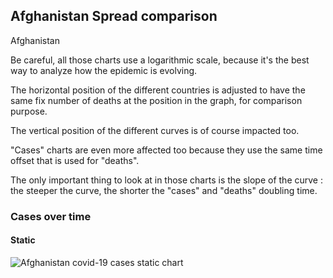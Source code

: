 ## Afghanistan Spread comparison 

Afghanistan



Be careful, all those charts use a logarithmic scale, because it's the best way to analyze how the epidemic is evolving.
 
The horizontal position of the different countries is adjusted to have the same fix number of deaths at the position in the graph, for comparison purpose.

The vertical position of the different curves is of course impacted too.

"Cases" charts are even more affected too because they use the same time offset that is used for "deaths".

The only important thing to look at in those charts is the slope of the curve : the steeper the curve, the shorter the "cases" and "deaths" doubling time.



 
### Cases over time
 
#### Static
![Afghanistan covid-19 cases static chart](https://raw.githubusercontent.com/madlag/coronavirus_study/master/notebooks/graphs/2020-03-20/countries/Afghanistan/2020-03-20_Afghanistan_deaths.png "Afghanistan covid-19 cases static chart")   

